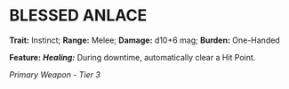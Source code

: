 ﻿---
tags:
  - Item
  - Weapon
name: 'BLESSED ANLACE'
trait: 'Instinct'
range: 'Melee'
damage: 'd10+6 mag'
burden: 'One-Handed'
feat_name: 'Healing'
feat_text: 'During downtime, automatically clear a Hit Point.'
primary_or_secondary: 'Primary Weapon'
tier: 3
---

# BLESSED ANLACE

**Trait:** Instinct; **Range:** Melee; **Damage:** d10+6 mag; **Burden:** One-Handed

**Feature:** ***Healing:*** During downtime, automatically clear a Hit Point.

*Primary Weapon - Tier 3*

